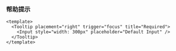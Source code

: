 ### 帮助提示

<!--start-code-->

```vue
<template>
  <Tooltip placement="right" trigger="focus" title="Required">
    <Input style="width: 300px" placeholder="Default Input" />
  </Tooltip>
</template>
```

<!--end-code-->
